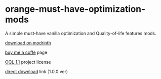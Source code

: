 # orange-must-have-optimization-mods
A simple must-have vanilla optimization and Quality-of-life features mods.

[download on modrinth](https://modrinth.com/modpack/orange-must-have-optimization-mods)

[buy me a coffe](https://buymeacoffee.com/imshav) page

[OQL 1.1](https://oql.avris.it/license/v1.1) project license

[direct download](https://cdn.modrinth.com/data/sMe49wUL/versions/SUkWaMa2/ImShaV%27s%20must-have%20optimization%20mods%201.0.0.mrpack) link (1.0.0 ver)

